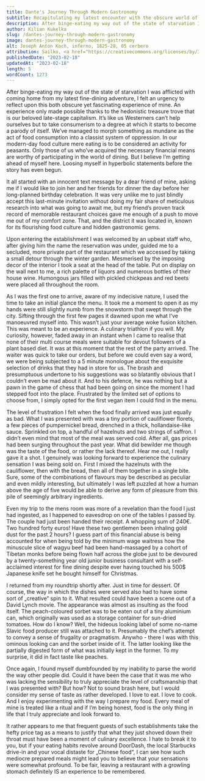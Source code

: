 ```yaml
---
title: Dante's Journey Through Modern Gastronomy
subtitle: Recapitulating my latest encounter with the obscure world of fine dining.
description: After binge-eating my way out of the state of starvation I was afflicted with coming home from my latest fine-dining adventure, I felt an urgency to reflect upon this both obscure yet fascinating experience of mine.
author: Kilian Kukelka
slug: /dantes-journey-through-modern-gastronomy
image: dantes-journey-through-modern-gastronomy
alt: Joseph Anton Koch, inferno, 1825-28, 05 cerbero
attribution: Sailko, <a href="https://creativecommons.org/licenses/by/3.0" target="_blank" class="hover:underline">CC BY 3.0</a>, via Wikimedia Commons
publishedDate: "2023-02-18"
updatedAt: "2023-02-18"
length: 5
wordCount: 1273
---
```


After binge-eating my way out of the state of starvation I was afflicted with coming home from my latest fine-dining adventure, I felt an urgency to reflect upon this both obscure yet fascinating experience of mine. An experience only made possible thanks to the hedonistic treasure trove that is our beloved late-stage capitalism. It’s like us Westerners can’t help ourselves but to take consumerism to a degree at which it starts to become a parody of itself. We’ve managed to morph something as mundane as the act of food consumption into a classist system of oppression. In our modern-day food culture mere eating is to be considered an activity for peasants. Only those of us who’ve acquired the necessary financial means are worthy of participating in the world of dining. But I believe I’m getting ahead of myself here. Loosing myself in hyperbolic statements before the story has even begun.

It all started with an innocent text message by a dear friend of mine, asking me if I would like to join her and her friends for dinner the day before her long-planned birthday celebration. It was very unlike me to just blindly accept this last-minute invitation without doing my fair share of meticulous research into what was going to await me, but my friend’s proven track record of memorable restaurant choices gave me enough of a push to move me out of my comfort zone. That, and the district it was located in, known for its flourishing food culture and hidden gastronomic gems.

Upon entering the establishment I was welcomed by an upbeat staff who, after giving him the name the reservation was under, guided me to a secluded, more private part of the restaurant which we accessed by taking a small detour through the winter garden. Mesmerised by the imposing decor of the interior I took a seat at the head of the table. Put on display on the wall next to me, a rich palette of liquors and numerous bottles of their house wine. Humongous jars filled with pickled chickpeas and red beets were placed all throughout the room.

As I was the first one to arrive, aware of my indecisive nature, I used the time to take an initial glance the menu. It took me a moment to open it as my hands were still slightly numb from the snowstorm that swept through the city. Sifting through the first few pages it dawned upon me what I’ve manoeuvred myself into. This wasn’t just your average woke fusion kitchen. This was meant to be an experience. A culinary triathlon if you will. My curiosity, however, faded away in an instant when I came to realise that none of their multi course meals were suitable for devout followers of a plant based diet. It was at this moment that the rest of the party arrived. The waiter was quick to take our orders, but before we could even say a word, we were being subjected to a 5 minute monologue about the exquisite selection of drinks that they had in store for us. The brash and presumptuous undertone to his suggestions was so blatantly obvious that I couldn’t even be mad about it. And to his defence, he was nothing but a pawn in the game of chess that had been going on since the moment I had stepped foot into the place. Frustrated by the limited set of options to choose from, I simply opted for the first vegan item I could find in the menu.

The level of frustration I felt when the food finally arrived was just equally as bad. What I was presented with was a tiny portion of cauliflower florets, a few pieces of pumpernickel bread, drenched in a thick, hollandaise-like sauce. Sprinkled on top, a handful of hazelnuts and two strings of saffron. I didn’t even mind that most of the meal was served cold. After all, gas prices had been surging throughout the past year. What did bewilder me though was the taste of the food, or rather the lack thereof. Hear me out, I really gave it a shot. I genuinely was looking forward to experience the culinary sensation I was being sold on. First I mixed the hazelnuts with the cauliflower, then with the bread, then all of them together in a single bite. Sure, some of the combinations of flavours may be described as peculiar and even mildly interesting, but ultimately I was left puzzled at how a human above the age of five would be able to derive any form of pleasure from this pile of seemingly arbitrary ingredients.

Even my trip to the mens room was more of a revelation than the food I just had ingested, as I happened to eavesdrop on one of the tables I passed by. The couple had just been handed their receipt. A whopping sum of 240€. Two hundred forty euros! Have these two gentlemen been inhaling gold dust for the past 2 hours? I guess part of this financial abuse is being accounted for when being told by the minimum wage waitress how the minuscule slice of wagyu beef had been hand-massaged by a cohort of Tibetan monks before being flown half across the globe just to be devoured by a twenty-something year old junior business consultant with a self-acclaimed interest for fine dining despite ever having touched his 500$ Japanese knife set he bought himself for Christmas.

I returned from my roundtrip shortly after. Just in time for dessert. Of course, the way in which the dishes were served also had to have some sort of „creative“ spin to it. What resulted could have been a scene out of a David Lynch movie. The appearance was almost as insulting as the food itself. The peach-coloured sorbet was to be eaten out of a tiny aluminium can, which originally was used as a storage container for sun-dried tomatoes. How do I know? Well, the hideous looking label of some no-name Slavic food producer still was attached to it. Presumably the chef’s attempt to convey a sense of frugality or pragmatism. Anywho - there I was with this ominous looking can and the sorbet inside of it. The latter looking like the partially digested form of what was initially kept in the former. To my surprise, it did in fact taste like peaches.

Once again, I found myself dumbfounded by my inability to parse the world the way other people did. Could it have been the case that it was me who was lacking the sensibility to truly appreciate the level of craftsmanship that I was presented with? But how? Not to sound brash here, but I would consider my sense of taste as rather developed. I love to eat. I love to cook. And I enjoy experimenting with the way I prepare my food. Every meal of mine is treated like a ritual and if I’m being honest, food is the only thing in life that I truly appreciate and look forward to.

It rather appears to me that frequent guests of such establishments take the hefty price tag as a means to justify that what they just shoved down their throat must have been a moment of culinary excellence. I hate to break it to you, but if your eating habits revolve around DoorDash, the local Starbucks drive-in and your vocal distaste for „Chinese food“, I can see how such mediocre prepared meals might lead you to believe that your sensations were somewhat profound. To be fair, leaving a restaurant with a growling stomach definitely IS an experience to be remembered.
